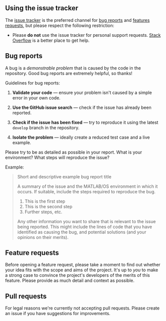 ## Using the issue tracker

The [issue tracker](https://github.com/CATIA-Systems/FMIKit-Simulink/issues) is the preferred channel for [bug reports](#bug-reports) and [features requests](#feature-requests), but please respect the following restriction:

* Please **do not** use the issue tracker for personal support requests.
  [Stack Overflow](https://stackoverflow.com/) is a better place to get help.

## Bug reports

A bug is a _demonstrable problem_ that is caused by the code in the repository.
Good bug reports are extremely helpful, so thanks!

Guidelines for bug reports:

1. **Validate your code** &mdash; ensure your problem isn't caused by a simple error in your own code.

2. **Use the GitHub issue search** &mdash; check if the issue has already been reported.

3. **Check if the issue has been fixed** &mdash; try to reproduce it using the latest `develop` branch in the repository.

4. **Isolate the problem** &mdash; ideally create a reduced test case and a live example.

Please try to be as detailed as possible in your report.
What is your environment?
What steps will reproduce the issue?

Example:

> Short and descriptive example bug report title
>
> A summary of the issue and the MATLAB/OS environment in which it occurs. If
> suitable, include the steps required to reproduce the bug.
>
> 1. This is the first step
> 2. This is the second step
> 3. Further steps, etc.
>
>
> Any other information you want to share that is relevant to the issue being
> reported. This might include the lines of code that you have identified as
> causing the bug, and potential solutions (and your opinions on their
> merits).

## Feature requests

Before opening a feature request, please take a moment to find out whether your idea fits with the scope and aims of the project.
It's up to *you* to make a strong case to convince the project's developers of the merits of this feature.
Please provide as much detail and context as possible.

## Pull requests

For legal reasons we're currently not accepting pull requests.
Please create an issue if you have suggestions for improvements.
